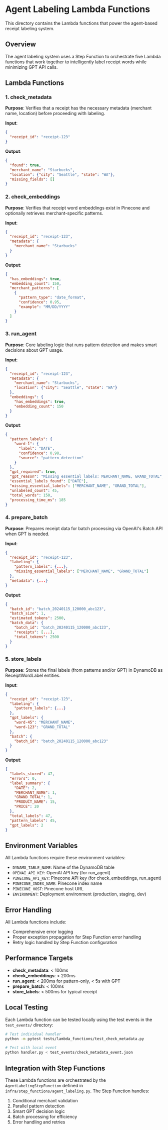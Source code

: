 # Agent Labeling Lambda Functions

This directory contains the Lambda functions that power the agent-based receipt labeling system.

## Overview

The agent labeling system uses a Step Function to orchestrate five Lambda functions that work together to intelligently label receipt words while minimizing GPT API calls.

## Lambda Functions

### 1. check_metadata

**Purpose**: Verifies that a receipt has the necessary metadata (merchant name, location) before proceeding with labeling.

**Input**:
```json
{
  "receipt_id": "receipt-123"
}
```

**Output**:
```json
{
  "found": true,
  "merchant_name": "Starbucks",
  "location": {"city": "Seattle", "state": "WA"},
  "missing_fields": []
}
```

### 2. check_embeddings

**Purpose**: Verifies that receipt word embeddings exist in Pinecone and optionally retrieves merchant-specific patterns.

**Input**:
```json
{
  "receipt_id": "receipt-123",
  "metadata": {
    "merchant_name": "Starbucks"
  }
}
```

**Output**:
```json
{
  "has_embeddings": true,
  "embedding_count": 150,
  "merchant_patterns": [
    {
      "pattern_type": "date_format",
      "confidence": 0.95,
      "example": "MM/DD/YYYY"
    }
  ]
}
```

### 3. run_agent

**Purpose**: Core labeling logic that runs pattern detection and makes smart decisions about GPT usage.

**Input**:
```json
{
  "receipt_id": "receipt-123",
  "metadata": {
    "merchant_name": "Starbucks",
    "location": {"city": "Seattle", "state": "WA"}
  },
  "embeddings": {
    "has_embeddings": true,
    "embedding_count": 150
  }
}
```

**Output**:
```json
{
  "pattern_labels": {
    "word-1": {
      "label": "DATE",
      "confidence": 0.98,
      "source": "pattern_detection"
    }
  },
  "gpt_required": true,
  "gpt_reason": "Missing essential labels: MERCHANT_NAME, GRAND_TOTAL",
  "essential_labels_found": ["DATE"],
  "missing_essential_labels": ["MERCHANT_NAME", "GRAND_TOTAL"],
  "unlabeled_count": 45,
  "total_words": 150,
  "processing_time_ms": 185
}
```

### 4. prepare_batch

**Purpose**: Prepares receipt data for batch processing via OpenAI's Batch API when GPT is needed.

**Input**:
```json
{
  "receipt_id": "receipt-123",
  "labeling": {
    "pattern_labels": {...},
    "missing_essential_labels": ["MERCHANT_NAME", "GRAND_TOTAL"]
  },
  "metadata": {...}
}
```

**Output**:
```json
{
  "batch_id": "batch_20240115_120000_abc123",
  "batch_size": 1,
  "estimated_tokens": 2500,
  "batch_data": {
    "batch_id": "batch_20240115_120000_abc123",
    "receipts": [...],
    "total_tokens": 2500
  }
}
```

### 5. store_labels

**Purpose**: Stores the final labels (from patterns and/or GPT) in DynamoDB as ReceiptWordLabel entities.

**Input**:
```json
{
  "receipt_id": "receipt-123",
  "labeling": {
    "pattern_labels": {...}
  },
  "gpt_labels": {
    "word-45": "MERCHANT_NAME",
    "word-123": "GRAND_TOTAL"
  },
  "batch": {
    "batch_id": "batch_20240115_120000_abc123"
  }
}
```

**Output**:
```json
{
  "labels_stored": 47,
  "errors": 0,
  "label_summary": {
    "DATE": 2,
    "MERCHANT_NAME": 1,
    "GRAND_TOTAL": 1,
    "PRODUCT_NAME": 15,
    "PRICE": 20
  },
  "total_labels": 47,
  "pattern_labels": 45,
  "gpt_labels": 2
}
```

## Environment Variables

All Lambda functions require these environment variables:

- `DYNAMO_TABLE_NAME`: Name of the DynamoDB table
- `OPENAI_API_KEY`: OpenAI API key (for run_agent)
- `PINECONE_API_KEY`: Pinecone API key (for check_embeddings, run_agent)
- `PINECONE_INDEX_NAME`: Pinecone index name
- `PINECONE_HOST`: Pinecone host URL
- `ENVIRONMENT`: Deployment environment (production, staging, dev)

## Error Handling

All Lambda functions include:
- Comprehensive error logging
- Proper exception propagation for Step Function error handling
- Retry logic handled by Step Function configuration

## Performance Targets

- **check_metadata**: < 100ms
- **check_embeddings**: < 200ms
- **run_agent**: < 200ms for pattern-only, < 5s with GPT
- **prepare_batch**: < 100ms
- **store_labels**: < 500ms for typical receipt

## Local Testing

Each Lambda function can be tested locally using the test events in the `test_events/` directory:

```bash
# Test individual handler
python -m pytest tests/lambda_functions/test_check_metadata.py

# Test with local event
python handler.py < test_events/check_metadata_event.json
```

## Integration with Step Functions

These Lambda functions are orchestrated by the `AgentLabelingStepFunction` defined in `infra/step_functions/agent_labeling.py`. The Step Function handles:

1. Conditional merchant validation
2. Parallel pattern detection
3. Smart GPT decision logic
4. Batch processing for efficiency
5. Error handling and retries
